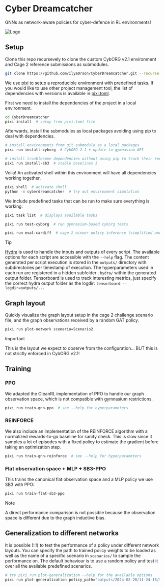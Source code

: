 # Cyber Dreamcatcher

GNNs as network-aware policies for cyber-defence in RL environments!

![Logo](https://github.com/user-attachments/assets/73b01258-609d-4d07-b369-df323f360177)

## Setup

Clone this repo recursevely to clone the custom CybORG v2.1 environment and Cage 2 reference submissions as submodules.

```bash
git clone https://github.com/IlyaOrson/CyberDreamcatcher.git --recurse-submodules -j3
```

We use [pixi](https://github.com/prefix-dev/pixi) to setup a reproducible environment with predefined tasks.
If you would like to use other project management tool, the list of dependencies with versions is available in [pixi.toml](pixi.toml).

First we need to install the dependencies of the project in a local environment.

```bash
cd CyberDreamcatcher
pixi install  # setup from pixi.toml file
```

Afterwards, install the submodules as local packages avoiding using pip to deal with dependencies.

```bash
# install environments from git submodule as a local packages
pixi run install-cyborg  # CybORG 2.1 + update to gymnasium API

# install troublesome dependencies without using pip to track their requirements
pixi run install-sb3  # stable baselines 3
```

Voila! An activated shell within this environment will have all dependencies working together.

```bash
pixi shell  # activate shell
python -m cyberdreamcatcher  # try out environment simulation
```

We include predefined tasks that can be run to make sure everything is working:

```bash
pixi task list  # displays available tasks

pixi run test-cyborg  # run gymnasium-based cyborg tests

pixi run eval-cardiff  # cage 2 winner policy inference (simplified and flattened observation space)
```

> [!TIP]
> [Hydra](https://hydra.cc/docs/tutorials/basic/running_your_app/working_directory/) is used to handle the inputs and outputs of every script.
> The available options for each script are accessible with the `--help` flag.
> The content generated per script execution is stored in the `outputs/` directory with subdirectories per timestamp of execution.
> The hyperparameters used in each run are registered in a hidden subfolder `.hydra/` within the generated output folder.
> Tensorboard is used to track interesting metrics, just specify the correct hydra output folder as the logdir: `tensorboard --logdir=outputs/...`

## Graph layout

Quickly visualize the graph layout setup in the cage 2 challenge scenario file,
and the graph observations received by a random GAT policy.

```bash
pixi run plot-network scenario=Scenario2
```

> [!IMPORTANT]
> This is the layout we expect to observe from the configuration... BUT this is not strictly enforced in CybORG v2.1!

## Training

### PPO

We adapted the CleanRL implementation of PPO to handle our graph observation space, which is not compatible with gymnasium restrictions.

```bash
pixi run train-gnn-ppo  # see --help for hyperparameters
```

### REINFORCE

We also include an implementation of the REINFORCE algorithm with a normalized rewards-to-go baseline for sanity check.
This is slow since it samples a lot of episodes with a fixed policy to estimate the gradient before taking an optimization step.

```bash
pixi run train-gnn-reinforce  # see --help for hyperparameters
```

### Flat observation space + MLP + SB3-PPO

This trains the canonical flat observation space and a MLP policy we use SB3 with PPO:

```bash
pixi run train-flat-sb3-ppo
```

> [!NOTE]
> A direct performance comparison is not possible because the observation space is different due to the graph inductive bias.

## Generalization to different networks

It is possible (:‼) to test the performance of a policy under different network layouts.
You can specify the path to trained policy weights to be loaded as well as the name of a specific scenario in `scenarios/` to sample the performance on.
The default behaviour is to use a random policy and test it over all the available predefined scenarios.

```bash
# try pixi run plot-generalization --help for the available options
pixi run plot-generalization policy_path="outputs/2024-08-20/11-24-15/trained_params.pt"
```

